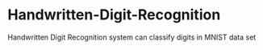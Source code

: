 # Handwritten-Digit-Recognition
Handwritten Digit Recognition system can classify digits in MNIST data set
